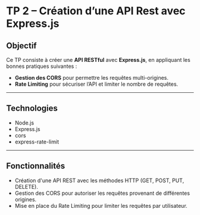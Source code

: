
# TP 2 – Création d’une API Rest avec Express.js

## Objectif

Ce TP consiste à créer une **API RESTful** avec **Express.js**, en appliquant les bonnes pratiques suivantes :

- **Gestion des CORS** pour permettre les requêtes multi-origines.
- **Rate Limiting** pour sécuriser l’API et limiter le nombre de requêtes.

---

## Technologies

- Node.js
- Express.js
- cors
- express-rate-limit

---

## Fonctionnalités

- Création d'une API REST avec les méthodes HTTP (GET, POST, PUT, DELETE).
- Gestion des CORS pour autoriser les requêtes provenant de différentes origines.
- Mise en place du Rate Limiting pour limiter les requêtes par utilisateur.


